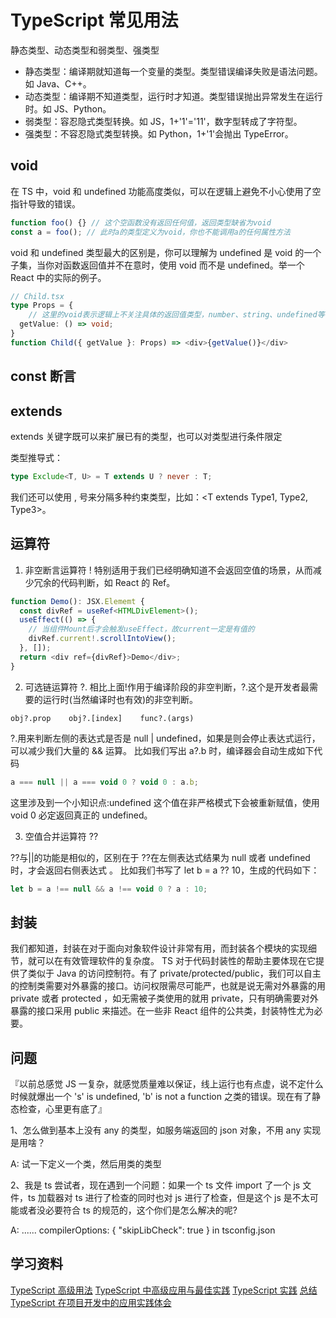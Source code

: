 # TypeScript 常见用法

静态类型、动态类型和弱类型、强类型

- 静态类型：编译期就知道每一个变量的类型。类型错误编译失败是语法问题。如 Java、C++。
- 动态类型：编译期不知道类型，运行时才知道。类型错误抛出异常发生在运行时。如 JS、Python。
- 弱类型：容忍隐式类型转换。如 JS，1+'1'='11'，数字型转成了字符型。
- 强类型：不容忍隐式类型转换。如 Python，1+'1'会抛出 TypeError。

## void

在 TS 中，void 和 undefined 功能高度类似，可以在逻辑上避免不小心使用了空指针导致的错误。

```typescript
function foo() {} // 这个空函数没有返回任何值，返回类型缺省为void
const a = foo(); // 此时a的类型定义为void，你也不能调用a的任何属性方法
```

void 和 undefined 类型最大的区别是，你可以理解为 undefined 是 void 的一个子集，当你对函数返回值并不在意时，使用 void 而不是 undefined。举一个 React 中的实际的例子。

```typescript
// Child.tsx
type Props = {
    // 这里的void表示逻辑上不关注具体的返回值类型，number、string、undefined等都可以
  getValue: () => void;
}
function Child({ getValue }: Props) => <div>{getValue()}</div>
```

## const 断言

## extends

extends 关键字既可以来扩展已有的类型，也可以对类型进行条件限定

类型推导式：

```typescript
type Exclude<T, U> = T extends U ? never : T;
```

我们还可以使用 , 号来分隔多种约束类型，比如：<T extends Type1, Type2, Type3>。

## 运算符

1. 非空断言运算符 !
   特别适用于我们已经明确知道不会返回空值的场景，从而减少冗余的代码判断，如 React 的 Ref。

```typescript
function Demo(): JSX.Elememt {
  const divRef = useRef<HTMLDivElement>();
  useEffect(() => {
    // 当组件Mount后才会触发useEffect，故current一定是有值的
    divRef.current!.scrollIntoView();
  }, []);
  return <div ref={divRef}>Demo</div>;
}
```

2. 可选链运算符 ?.
   相比上面!作用于编译阶段的非空判断，?.这个是开发者最需要的运行时(当然编译时也有效)的非空判断。

```
obj?.prop    obj?.[index]    func?.(args)
```

?.用来判断左侧的表达式是否是 null | undefined，如果是则会停止表达式运行，可以减少我们大量的 && 运算。
比如我们写出 a?.b 时，编译器会自动生成如下代码

```typescript
a === null || a === void 0 ? void 0 : a.b;
```

这里涉及到一个小知识点:undefined 这个值在非严格模式下会被重新赋值，使用 void 0 必定返回真正的 undefined。

3. 空值合并运算符 ??

??与||的功能是相似的，区别在于 ??在左侧表达式结果为 null 或者 undefined 时，才会返回右侧表达式 。
比如我们书写了 let b = a ?? 10，生成的代码如下：

```typescript
let b = a !== null && a !== void 0 ? a : 10;
```

## 封装

我们都知道，封装在对于面向对象软件设计非常有用，而封装各个模块的实现细节，就可以在有效管理软件的复杂度。
TS 对于代码封装性的帮助主要体现在它提供了类似于 Java 的访问控制符。有了 private/protected/public，我们可以自主的控制类需要对外暴露的接口。访问权限需尽可能严，也就是说无需对外暴露的用 private 或者 protected ，如无需被子类使用的就用 private，只有明确需要对外暴露的接口采用 public 来描述。在一些非 React 组件的公共类，封装特性尤为必要。

## 问题

『以前总感觉 JS 一复杂，就感觉质量难以保证，线上运行也有点虚，说不定什么时候就爆出一个 's' is undefined, 'b' is not a function 之类的错误。现在有了静态检查，心里更有底了』

1、怎么做到基本上没有 any 的类型，如服务端返回的 json 对象，不用 any 实现是用啥？

A: 试一下定义一个类，然后用类的类型

2、我是 ts 尝试者，现在遇到一个问题：如果一个 ts 文件 import 了一个 js 文件，ts 加载器对 ts 进行了检查的同时也对 js 进行了检查，但是这个 js 是不太可能或者没必要符合 ts 的规范的，这个你们是怎么解决的呢?

A: ...... compilerOptions: { "skipLibCheck": true } in tsconfig.json

## 学习资料

[TypeScript 高级用法](https://juejin.cn/post/6926794697553739784)
[TypeScript 中高级应用与最佳实践](https://juejin.cn/post/6844903904140853255)
[TypeScript 实践](https://juejin.cn/post/6844903569552834568)
[总结 TypeScript 在项目开发中的应用实践体会](https://juejin.cn/post/6970841540776329224)
